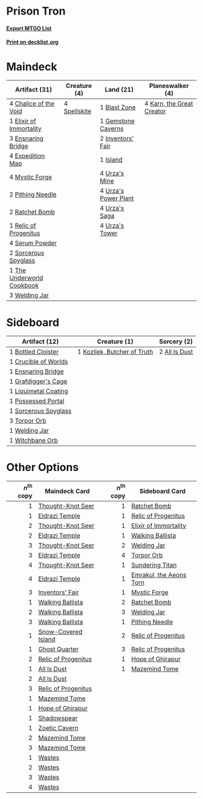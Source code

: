 # Prison Tron

#### [Export MTGO List](../collection/Prison%20Tron/Prison%20Tron.txt)
#### [Print on decklist.org](http://decklist.org/?deckmain=1%09Blast%20Zone%0A4%09Chalice%20of%20the%20Void%0A1%09Elixir%20of%20Immortality%0A3%09Ensnaring%20Bridge%0A4%09Expedition%20Map%0A1%09Gemstone%20Caverns%0A2%09Inventors'%20Fair%0A1%09Island%0A4%09Karn,%20the%20Great%20Creator%0A4%09Mystic%20Forge%0A2%09Pithing%20Needle%0A2%09Ratchet%20Bomb%0A1%09Relic%20of%20Progenitus%0A4%09Serum%20Powder%0A2%09Sorcerous%20Spyglass%0A4%09Spellskite%0A1%09The%20Underworld%20Cookbook%0A4%09Urza's%20Mine%0A4%09Urza's%20Power%20Plant%0A4%09Urza's%20Saga%0A4%09Urza's%20Tower%0A3%09Welding%20Jar&deckside=2%09All%20Is%20Dust%0A1%09Bottled%20Cloister%0A1%09Crucible%20of%20Worlds%0A1%09Ensnaring%20Bridge%0A1%09Grafdigger's%20Cage%0A1%09Kozilek,%20Butcher%20of%20Truth%0A1%09Liquimetal%20Coating%0A1%09Possessed%20Portal%0A1%09Sorcerous%20Spyglass%0A3%09Torpor%20Orb%0A1%09Welding%20Jar%0A1%09Witchbane%20Orb)
# Maindeck

|                                           Artifact (31)                                            |                                     Creature (4)                                      |                                          Land (21)                                          |                                          Planeswalker (4)                                          |
|----------------------------------------------------------------------------------------------------|---------------------------------------------------------------------------------------|---------------------------------------------------------------------------------------------|----------------------------------------------------------------------------------------------------|
|4 [Chalice of the Void](http://gatherer.wizards.com/Pages/Card/Details.aspx?multiverseid=442211)    |4 [Spellskite](http://gatherer.wizards.com/Pages/Card/Details.aspx?multiverseid=397743)|1 [Blast Zone](http://gatherer.wizards.com/Pages/Card/Details.aspx?multiverseid=461171)      |4 [Karn, the Great Creator](http://gatherer.wizards.com/Pages/Card/Details.aspx?multiverseid=460928)|
|1 [Elixir of Immortality](http://gatherer.wizards.com/Pages/Card/Details.aspx?multiverseid=222711)  |                                                                                       |1 [Gemstone Caverns](http://gatherer.wizards.com/Pages/Card/Details.aspx?multiverseid=122094)|                                                                                                    |
|3 [Ensnaring Bridge](http://gatherer.wizards.com/Pages/Card/Details.aspx?multiverseid=15866)        |                                                                                       |2 [Inventors' Fair](http://gatherer.wizards.com/Pages/Card/Details.aspx?multiverseid=417820) |                                                                                                    |
|4 [Expedition Map](http://gatherer.wizards.com/Pages/Card/Details.aspx?multiverseid=397742)         |                                                                                       |1 [Island](http://gatherer.wizards.com/Pages/Card/Details.aspx?multiverseid=439857)          |                                                                                                    |
|4 [Mystic Forge](http://gatherer.wizards.com/Pages/Card/Details.aspx?multiverseid=466987)           |                                                                                       |4 [Urza's Mine](http://gatherer.wizards.com/Pages/Card/Details.aspx?multiverseid=4192)       |                                                                                                    |
|2 [Pithing Needle](http://gatherer.wizards.com/Pages/Card/Details.aspx?multiverseid=129526)         |                                                                                       |4 [Urza's Power Plant](http://gatherer.wizards.com/Pages/Card/Details.aspx?multiverseid=4193)|                                                                                                    |
|2 [Ratchet Bomb](http://gatherer.wizards.com/Pages/Card/Details.aspx?multiverseid=370623)           |                                                                                       |4 [Urza's Saga](http://gatherer.wizards.com/Pages/Card/Details.aspx?multiverseid=522335)     |                                                                                                    |
|1 [Relic of Progenitus](http://gatherer.wizards.com/Pages/Card/Details.aspx?multiverseid=174824)    |                                                                                       |4 [Urza's Tower](http://gatherer.wizards.com/Pages/Card/Details.aspx?multiverseid=4194)      |                                                                                                    |
|4 [Serum Powder](http://gatherer.wizards.com/Pages/Card/Details.aspx?multiverseid=48920)            |                                                                                       |                                                                                             |                                                                                                    |
|2 [Sorcerous Spyglass](http://gatherer.wizards.com/Pages/Card/Details.aspx?multiverseid=435407)     |                                                                                       |                                                                                             |                                                                                                    |
|1 [The Underworld Cookbook](http://gatherer.wizards.com/Pages/Card/Details.aspx?multiverseid=522316)|                                                                                       |                                                                                             |                                                                                                    |
|3 [Welding Jar](http://gatherer.wizards.com/Pages/Card/Details.aspx?multiverseid=48328)             |                                                                                       |                                                                                             |                                                                                                    |


# Sideboard

|                                         Artifact (12)                                         |                                             Creature (1)                                             |                                      Sorcery (2)                                       |
|-----------------------------------------------------------------------------------------------|------------------------------------------------------------------------------------------------------|----------------------------------------------------------------------------------------|
|1 [Bottled Cloister](http://gatherer.wizards.com/Pages/Card/Details.aspx?multiverseid=89018)   |1 [Kozilek, Butcher of Truth](http://gatherer.wizards.com/Pages/Card/Details.aspx?multiverseid=397668)|2 [All Is Dust](http://gatherer.wizards.com/Pages/Card/Details.aspx?multiverseid=397750)|
|1 [Crucible of Worlds](http://gatherer.wizards.com/Pages/Card/Details.aspx?multiverseid=129480)|                                                                                                      |                                                                                        |
|1 [Ensnaring Bridge](http://gatherer.wizards.com/Pages/Card/Details.aspx?multiverseid=15866)   |                                                                                                      |                                                                                        |
|1 [Grafdigger's Cage](http://gatherer.wizards.com/Pages/Card/Details.aspx?multiverseid=278452) |                                                                                                      |                                                                                        |
|1 [Liquimetal Coating](http://gatherer.wizards.com/Pages/Card/Details.aspx?multiverseid=389578)|                                                                                                      |                                                                                        |
|1 [Possessed Portal](http://gatherer.wizards.com/Pages/Card/Details.aspx?multiverseid=50119)   |                                                                                                      |                                                                                        |
|1 [Sorcerous Spyglass](http://gatherer.wizards.com/Pages/Card/Details.aspx?multiverseid=435407)|                                                                                                      |                                                                                        |
|3 [Torpor Orb](http://gatherer.wizards.com/Pages/Card/Details.aspx?multiverseid=233069)        |                                                                                                      |                                                                                        |
|1 [Welding Jar](http://gatherer.wizards.com/Pages/Card/Details.aspx?multiverseid=48328)        |                                                                                                      |                                                                                        |
|1 [Witchbane Orb](http://gatherer.wizards.com/Pages/Card/Details.aspx?multiverseid=233240)     |                                                                                                      |                                                                                        |


# Other Options

|*n*<sup>th</sup> copy|                                        Maindeck Card                                         |*n*<sup>th</sup> copy|                                          Sideboard Card                                          |
|--------------------:|----------------------------------------------------------------------------------------------|--------------------:|--------------------------------------------------------------------------------------------------|
|                    1|[Thought-Knot Seer](http://gatherer.wizards.com/Pages/Card/Details.aspx?multiverseid=407519)  |                    1|[Ratchet Bomb](http://gatherer.wizards.com/Pages/Card/Details.aspx?multiverseid=370623)           |
|                    1|[Eldrazi Temple](http://gatherer.wizards.com/Pages/Card/Details.aspx?multiverseid=401710)     |                    1|[Relic of Progenitus](http://gatherer.wizards.com/Pages/Card/Details.aspx?multiverseid=174824)    |
|                    2|[Thought-Knot Seer](http://gatherer.wizards.com/Pages/Card/Details.aspx?multiverseid=407519)  |                    1|[Elixir of Immortality](http://gatherer.wizards.com/Pages/Card/Details.aspx?multiverseid=222711)  |
|                    2|[Eldrazi Temple](http://gatherer.wizards.com/Pages/Card/Details.aspx?multiverseid=401710)     |                    1|[Walking Ballista](http://gatherer.wizards.com/Pages/Card/Details.aspx?multiverseid=423848)       |
|                    3|[Thought-Knot Seer](http://gatherer.wizards.com/Pages/Card/Details.aspx?multiverseid=407519)  |                    2|[Welding Jar](http://gatherer.wizards.com/Pages/Card/Details.aspx?multiverseid=48328)             |
|                    3|[Eldrazi Temple](http://gatherer.wizards.com/Pages/Card/Details.aspx?multiverseid=401710)     |                    4|[Torpor Orb](http://gatherer.wizards.com/Pages/Card/Details.aspx?multiverseid=233069)             |
|                    4|[Thought-Knot Seer](http://gatherer.wizards.com/Pages/Card/Details.aspx?multiverseid=407519)  |                    1|[Sundering Titan](http://gatherer.wizards.com/Pages/Card/Details.aspx?multiverseid=442222)        |
|                    4|[Eldrazi Temple](http://gatherer.wizards.com/Pages/Card/Details.aspx?multiverseid=401710)     |                    1|[Emrakul, the Aeons Torn](http://gatherer.wizards.com/Pages/Card/Details.aspx?multiverseid=397905)|
|                    3|[Inventors' Fair](http://gatherer.wizards.com/Pages/Card/Details.aspx?multiverseid=417820)    |                    1|[Mystic Forge](http://gatherer.wizards.com/Pages/Card/Details.aspx?multiverseid=466987)           |
|                    1|[Walking Ballista](http://gatherer.wizards.com/Pages/Card/Details.aspx?multiverseid=423848)   |                    2|[Ratchet Bomb](http://gatherer.wizards.com/Pages/Card/Details.aspx?multiverseid=370623)           |
|                    2|[Walking Ballista](http://gatherer.wizards.com/Pages/Card/Details.aspx?multiverseid=423848)   |                    3|[Welding Jar](http://gatherer.wizards.com/Pages/Card/Details.aspx?multiverseid=48328)             |
|                    3|[Walking Ballista](http://gatherer.wizards.com/Pages/Card/Details.aspx?multiverseid=423848)   |                    1|[Pithing Needle](http://gatherer.wizards.com/Pages/Card/Details.aspx?multiverseid=129526)         |
|                    1|[Snow-Covered Island](http://gatherer.wizards.com/Pages/Card/Details.aspx?multiverseid=121130)|                    2|[Relic of Progenitus](http://gatherer.wizards.com/Pages/Card/Details.aspx?multiverseid=174824)    |
|                    1|[Ghost Quarter](http://gatherer.wizards.com/Pages/Card/Details.aspx?multiverseid=389534)      |                    3|[Relic of Progenitus](http://gatherer.wizards.com/Pages/Card/Details.aspx?multiverseid=174824)    |
|                    2|[Relic of Progenitus](http://gatherer.wizards.com/Pages/Card/Details.aspx?multiverseid=174824)|                    1|[Hope of Ghirapur](http://gatherer.wizards.com/Pages/Card/Details.aspx?multiverseid=423821)       |
|                    1|[All Is Dust](http://gatherer.wizards.com/Pages/Card/Details.aspx?multiverseid=397750)        |                    1|[Mazemind Tome](http://gatherer.wizards.com/Pages/Card/Details.aspx?multiverseid=485555)          |
|                    2|[All Is Dust](http://gatherer.wizards.com/Pages/Card/Details.aspx?multiverseid=397750)        |                     |                                                                                                  |
|                    3|[Relic of Progenitus](http://gatherer.wizards.com/Pages/Card/Details.aspx?multiverseid=174824)|                     |                                                                                                  |
|                    1|[Mazemind Tome](http://gatherer.wizards.com/Pages/Card/Details.aspx?multiverseid=485555)      |                     |                                                                                                  |
|                    1|[Hope of Ghirapur](http://gatherer.wizards.com/Pages/Card/Details.aspx?multiverseid=423821)   |                     |                                                                                                  |
|                    1|[Shadowspear](http://gatherer.wizards.com/Pages/Card/Details.aspx?multiverseid=476487)        |                     |                                                                                                  |
|                    1|[Zoetic Cavern](http://gatherer.wizards.com/Pages/Card/Details.aspx?multiverseid=442238)      |                     |                                                                                                  |
|                    2|[Mazemind Tome](http://gatherer.wizards.com/Pages/Card/Details.aspx?multiverseid=485555)      |                     |                                                                                                  |
|                    3|[Mazemind Tome](http://gatherer.wizards.com/Pages/Card/Details.aspx?multiverseid=485555)      |                     |                                                                                                  |
|                    1|[Wastes](http://gatherer.wizards.com/Pages/Card/Details.aspx?multiverseid=407694)             |                     |                                                                                                  |
|                    2|[Wastes](http://gatherer.wizards.com/Pages/Card/Details.aspx?multiverseid=407694)             |                     |                                                                                                  |
|                    3|[Wastes](http://gatherer.wizards.com/Pages/Card/Details.aspx?multiverseid=407694)             |                     |                                                                                                  |
|                    4|[Wastes](http://gatherer.wizards.com/Pages/Card/Details.aspx?multiverseid=407694)             |                     |                                                                                                  |

